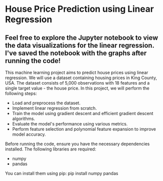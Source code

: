 # House Price Prediction using Linear Regression
## Feel free to explore the Jupyter notebook to view the data visualizations for the linear regression. I've saved the notebook with the graphs after running the code!

This machine learning project aims to predict house prices using linear regression. We will use a dataset containing housing prices in King County, USA. The dataset consists of 5,000 observations with 18 features and a single target value - the house price.
In this project, we will perform the following steps:

* Load and preprocess the dataset.
* Implement linear regression from scratch.
* Train the model using gradient descent and efficient gradient descent algorithms.
* Evaluate the model's performance using various metrics.
* Perform feature selection and polynomial feature expansion to improve model accuracy.


Before running the code, ensure you have the necessary dependencies installed. The following libraries are required:
* numpy
* pandas

You can install them using pip:
pip install numpy pandas











